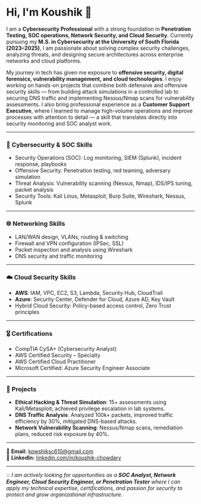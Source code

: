 # Hi, I'm Koushik 👋  

I am a **Cybersecurity Professional** with a strong foundation in **Penetration Testing, SOC operations, Network Security, and Cloud Security**. Currently pursuing my **M.S. in Cybersecurity at the University of South Florida (2023–2025)**, I am passionate about solving complex security challenges, analyzing threats, and designing secure architectures across enterprise networks and cloud platforms.  

My journey in tech has given me exposure to **offensive security, digital forensics, vulnerability management, and cloud technologies**. I enjoy working on hands-on projects that combine both defensive and offensive security skills — from building attack simulations in a controlled lab to securing DNS traffic and implementing Nessus/Nmap scans for vulnerability assessments. I also bring professional experience as a **Customer Support Executive**, where I learned to manage high-volume operations and improve processes with attention to detail — a skill that translates directly into security monitoring and SOC analyst work.  

---

### 🔐 Cybersecurity & SOC Skills
- Security Operations (SOC): Log monitoring, SIEM (Splunk), incident response, playbooks  
- Offensive Security: Penetration testing, red teaming, adversary simulation  
- Threat Analysis: Vulnerability scanning (Nessus, Nmap), IDS/IPS tuning, packet analysis  
- Security Tools: Kali Linux, Metasploit, Burp Suite, Wireshark, Nessus, Splunk  

---

### 🌐 Networking Skills
- LAN/WAN design, VLANs, routing & switching  
- Firewall and VPN configuration (IPSec, SSL)  
- Packet inspection and analysis using Wireshark  
- DNS security and traffic monitoring  

---

### ☁️ Cloud Security Skills
- **AWS**: IAM, VPC, EC2, S3, Lambda, Security Hub, CloudTrail  
- **Azure**: Security Center, Defender for Cloud, Azure AD, Key Vault  
- Hybrid Cloud Security: Policy-based access control, Zero Trust principles  

---

### 🎖️ Certifications
- CompTIA CySA+ (Cybersecurity Analyst)  
- AWS Certified Security – Specialty  
- AWS Certified Cloud Practitioner  
- Microsoft Certified: Azure Security Engineer Associate  

---

### 🔬 Projects
- **Ethical Hacking & Threat Simulation**: 15+ assessments using Kali/Metasploit; achieved privilege escalation in lab systems.  
- **DNS Traffic Analysis**: Analyzed 100k+ packets, improved traffic efficiency by 30%, mitigated DNS-based attacks.  
- **Network Vulnerability Scanning**: Nessus/Nmap scans, remediation plans, reduced risk exposure by 40%.  

---

📧 **Email:** kowshiksc610@gmail.com  
🔗 **LinkedIn:** [linkedin.com/in/koushik-chowdary](https://linkedin.com/in/koushik-chowdary)  

---

💡 *I am actively looking for opportunities as a **SOC Analyst, Network Engineer, Cloud Security Engineer, or Penetration Tester** where I can apply my technical expertise, certifications, and passion for security to protect and grow organizational infrastructure.*

<!--
**koushikchowdary6/koushikchowdary6** is a ✨ _special_ ✨ repository because its `README.md` (this file) appears on your GitHub profile.

Here are some ideas to get you started:

- 🔭 I’m currently working on ...
- 🌱 I’m currently learning ...
- 👯 I’m looking to collaborate on ...
- 🤔 I’m looking for help with ...
- 💬 Ask me about ...
- 📫 How to reach me: ...
- 😄 Pronouns: ...
- ⚡ Fun fact: ...
-->
